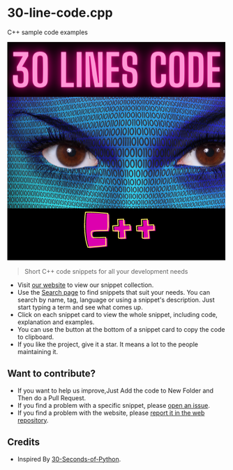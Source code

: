 # 30-line-code.cpp
C++ sample code examples

[![Logo](/cpp.png)](https://alixaprodev.com/)


> Short C++ code snippets for all your development needs

* Visit [our website](https://alixaprodev.com) to view our snippet collection.
* Use the [Search page](https://alixaprodev.org/search) to find snippets that suit your needs. You can search by name, tag, language or using a snippet's description. Just start typing a term and see what comes up.
* Click on each snippet card to view the whole snippet, including code, explanation and examples.
* You can use the button at the bottom of a snippet card to copy the code to clipboard.
* If you like the project, give it a star. It means a lot to the people maintaining it.

## Want to contribute?

* If you want to help us improve,Just Add the code to New Folder and Then do a Pull Request.
* If you find a problem with a specific snippet, please [open an issue](https://github.com/hazratali-bit/30-lines-code.android/issues/new).
* If you find a problem with the website, please [report it in the web repository](https://github.com/hazratali-bit/30-lines-code.android/issues/new).

## Credits

* Inspired By [30-Seconds-of-Python](https://github.com/30-seconds/30-seconds-of-python).
